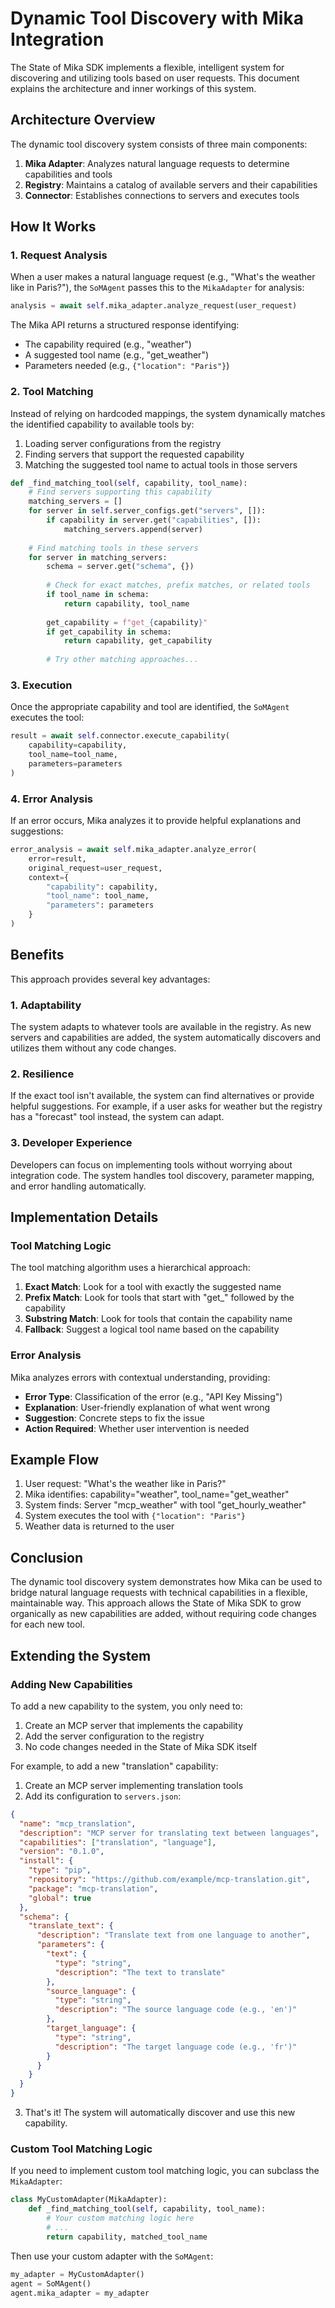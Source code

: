 # Dynamic Tool Discovery with Mika Integration

The State of Mika SDK implements a flexible, intelligent system for discovering and utilizing tools based on user requests. This document explains the architecture and inner workings of this system.

## Architecture Overview

The dynamic tool discovery system consists of three main components:

1. **Mika Adapter**: Analyzes natural language requests to determine capabilities and tools
2. **Registry**: Maintains a catalog of available servers and their capabilities
3. **Connector**: Establishes connections to servers and executes tools

## How It Works

### 1. Request Analysis

When a user makes a natural language request (e.g., "What's the weather like in Paris?"), the `SoMAgent` passes this to the `MikaAdapter` for analysis:

```python
analysis = await self.mika_adapter.analyze_request(user_request)
```

The Mika API returns a structured response identifying:
- The capability required (e.g., "weather")
- A suggested tool name (e.g., "get_weather")
- Parameters needed (e.g., `{"location": "Paris"}`)

### 2. Tool Matching

Instead of relying on hardcoded mappings, the system dynamically matches the identified capability to available tools by:

1. Loading server configurations from the registry
2. Finding servers that support the requested capability
3. Matching the suggested tool name to actual tools in those servers

```python
def _find_matching_tool(self, capability, tool_name):
    # Find servers supporting this capability
    matching_servers = []
    for server in self.server_configs.get("servers", []):
        if capability in server.get("capabilities", []):
            matching_servers.append(server)
            
    # Find matching tools in these servers
    for server in matching_servers:
        schema = server.get("schema", {})
        
        # Check for exact matches, prefix matches, or related tools
        if tool_name in schema:
            return capability, tool_name
            
        get_capability = f"get_{capability}"
        if get_capability in schema:
            return capability, get_capability
            
        # Try other matching approaches...
```

### 3. Execution

Once the appropriate capability and tool are identified, the `SoMAgent` executes the tool:

```python
result = await self.connector.execute_capability(
    capability=capability,
    tool_name=tool_name,
    parameters=parameters
)
```

### 4. Error Analysis

If an error occurs, Mika analyzes it to provide helpful explanations and suggestions:

```python
error_analysis = await self.mika_adapter.analyze_error(
    error=result,
    original_request=user_request,
    context={
        "capability": capability,
        "tool_name": tool_name,
        "parameters": parameters
    }
)
```

## Benefits

This approach provides several key advantages:

### 1. Adaptability

The system adapts to whatever tools are available in the registry. As new servers and capabilities are added, the system automatically discovers and utilizes them without any code changes.

### 2. Resilience

If the exact tool isn't available, the system can find alternatives or provide helpful suggestions. For example, if a user asks for weather but the registry has a "forecast" tool instead, the system can adapt.

### 3. Developer Experience

Developers can focus on implementing tools without worrying about integration code. The system handles tool discovery, parameter mapping, and error handling automatically.

## Implementation Details

### Tool Matching Logic

The tool matching algorithm uses a hierarchical approach:

1. **Exact Match**: Look for a tool with exactly the suggested name
2. **Prefix Match**: Look for tools that start with "get_" followed by the capability
3. **Substring Match**: Look for tools that contain the capability name
4. **Fallback**: Suggest a logical tool name based on the capability

### Error Analysis

Mika analyzes errors with contextual understanding, providing:

- **Error Type**: Classification of the error (e.g., "API Key Missing")
- **Explanation**: User-friendly explanation of what went wrong
- **Suggestion**: Concrete steps to fix the issue
- **Action Required**: Whether user intervention is needed

## Example Flow

1. User request: "What's the weather like in Paris?"
2. Mika identifies: capability="weather", tool_name="get_weather"
3. System finds: Server "mcp_weather" with tool "get_hourly_weather"
4. System executes the tool with `{"location": "Paris"}`
5. Weather data is returned to the user

## Conclusion

The dynamic tool discovery system demonstrates how Mika can be used to bridge natural language requests with technical capabilities in a flexible, maintainable way. This approach allows the State of Mika SDK to grow organically as new capabilities are added, without requiring code changes for each new tool.

## Extending the System

### Adding New Capabilities

To add a new capability to the system, you only need to:

1. Create an MCP server that implements the capability
2. Add the server configuration to the registry
3. No code changes needed in the State of Mika SDK itself

For example, to add a new "translation" capability:

1. Create an MCP server implementing translation tools
2. Add its configuration to `servers.json`:

```json
{
  "name": "mcp_translation",
  "description": "MCP server for translating text between languages",
  "capabilities": ["translation", "language"],
  "version": "0.1.0",
  "install": {
    "type": "pip",
    "repository": "https://github.com/example/mcp-translation.git",
    "package": "mcp-translation",
    "global": true
  },
  "schema": {
    "translate_text": {
      "description": "Translate text from one language to another",
      "parameters": {
        "text": {
          "type": "string",
          "description": "The text to translate"
        },
        "source_language": {
          "type": "string",
          "description": "The source language code (e.g., 'en')"
        },
        "target_language": {
          "type": "string",
          "description": "The target language code (e.g., 'fr')"
        }
      }
    }
  }
}
```

3. That's it! The system will automatically discover and use this new capability.

### Custom Tool Matching Logic

If you need to implement custom tool matching logic, you can subclass the `MikaAdapter`:

```python
class MyCustomAdapter(MikaAdapter):
    def _find_matching_tool(self, capability, tool_name):
        # Your custom matching logic here
        # ...
        return capability, matched_tool_name
```

Then use your custom adapter with the `SoMAgent`:

```python
my_adapter = MyCustomAdapter()
agent = SoMAgent()
agent.mika_adapter = my_adapter
``` 